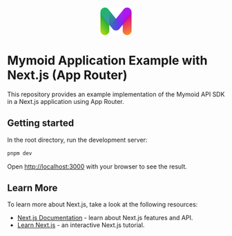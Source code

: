 <p align="center">
  <a href="https://developers.mymoid.com" target="_blank" rel="noopener noreferrer">
   <picture>
      <source media="(prefers-color-scheme: dark)" srcset="./public/m.svg">
      <img src="./public/m.svg" height="64">
    </picture>
  </a>
</p>

# Mymoid Application Example with Next.js (App Router)

This repository provides an example implementation of the Mymoid API SDK in a Next.js application using App Router.

## Getting started

In the root directory, run the development server:

```bash
pnpm dev
```

Open [http://localhost:3000](http://localhost:3000) with your browser to see the result.

## Learn More

To learn more about Next.js, take a look at the following resources:

- [Next.js Documentation](https://nextjs.org/docs) - learn about Next.js features and API.
- [Learn Next.js](https://nextjs.org/learn/foundations/about-nextjs) - an interactive Next.js tutorial.
